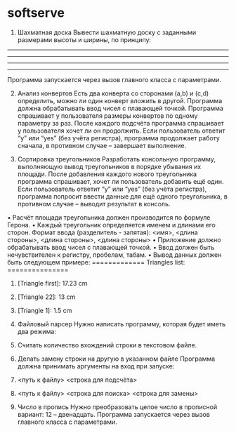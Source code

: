 # softserve

1.	Шахматная доска
Вывести шахматную доску с заданными размерами высоты и ширины, по принципу:
*  *  *  *  *  *
  *  *  *  *  *  *
*  *  *  *  *  *
  *  *  *  *  *  *
Программа запускается через вызов главного класса с параметрами.

2.	Анализ конвертов
Есть два конверта со сторонами (a,b) и (c,d) определить, можно ли один конверт вложить в  другой. Программа должна обрабатывать ввод чисел с плавающей точкой. Программа спрашивает у пользователя размеры конвертов по одному параметру за раз. После каждого подсчёта программа спрашивает у пользователя хочет ли он продолжить. Если пользователь ответит “y” или “yes” (без учёта регистра), программа продолжает работу сначала, в противном случае – завершает выполнение.

3.	Сортировка треугольников
Разработать консольную программу, выполняющую вывод треугольников в порядке убывания их площади. После добавления каждого нового треугольника программа спрашивает, хочет ли пользователь добавить ещё один. Если пользователь ответит “y” или “yes” (без учёта регистра), программа попросит ввести данные для ещё одного треугольника, в противном случае – выводит результат в консоль.

•	Расчёт площади треугольника должен производится по формуле Герона.
•	Каждый треугольник определяется именем и длинами его сторон. 
Формат ввода (разделитель - запятая): 
<имя>, <длина стороны>, <длина стороны>, <длина стороны>
•	Приложение должно обрабатывать ввод чисел с плавающей точкой.
•	Ввод должен быть нечувствителен к регистру, пробелам, табам.
•	Вывод данных должен быть следующем примере:
============= Triangles list: ===============
1. [Triangle first]: 17.23 сm
2. [Triangle 22]: 13 cm
3. [Triangle 1]: 1.5 cm

4.	Файловый парсер
Нужно написать программу, которая будет иметь два режима:
1.	Считать количество вхождений строки в текстовом файле. 
2.	Делать замену строки на другую в указанном файле
Программа должна принимать аргументы на вход при запуске:
1.	<путь к файлу> <строка для подсчёта>
2.	<путь к файлу> <строка для поиска> <строка для замены>

5.	Число в пропись
Нужно преобразовать целое число в прописной вариант: 12 – двенадцать. Программа запускается через вызов главного класса с параметрами.
